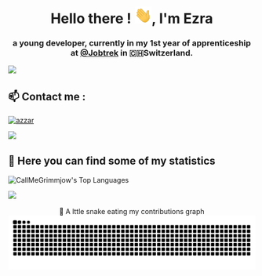 <h1 align="center">Hello there ! <img width="35" src="https://github.com/1999AZZAR/1999AZZAR/blob/main/resources/img/waving.gif">, I'm Ezra</h1>
<h3 align="center">a young developer, currently in my 1st year of apprenticeship at <a target="_blank" href="https://jobtrek.ch/">@Jobtrek</a> in 🇨🇭Switzerland.</h3>

<a href="https://www.youtube.com/watch?v=dQw4w9WgXcQ"><img src="https://user-images.githubusercontent.com/73097560/115834477-dbab4500-a447-11eb-908a-139a6edaec5c.gif"></a>

## 📫 Contact me : 
  <a href="mailto:ezra.mosimann@jobtrek.ch" target="_blank"><img align="center"
         src="https://img.shields.io/badge/gmail-EA4335.svg?style=for-the-badge&logo=gmail&logoColor=white"
         alt="azzar" height="30"/></a>

<a href="https://www.youtube.com/watch?v=dQw4w9WgXcQ"><img src="https://user-images.githubusercontent.com/73097560/115834477-dbab4500-a447-11eb-908a-139a6edaec5c.gif"></a>

## 🚀 Here you can find some of my statistics 
<!-- ![CallMeGrimmjow's github stats](https://github-readme-stats.vercel.app/api?username=CallMeGrimmjow&show_icons=true&theme=tokyonight) 
<img src="https://github-readme-streak-stats.herokuapp.com/?user=CallMeGrimmjow&theme=tokyonight" alt="mystreak"/> -->
![CallMeGrimmjow's Top Languages](https://github-readme-stats.vercel.app/api/top-langs/?username=CallMeGrimmjow&theme=tokyonight&layout=compact)

<a href="https://www.youtube.com/watch?v=dQw4w9WgXcQ"><img src="https://user-images.githubusercontent.com/73097560/115834477-dbab4500-a447-11eb-908a-139a6edaec5c.gif"></a>


<div align="center">
  🐍 A lttle snake eating my contributions graph 
  <a href="#">
  <img  src="https://github.com/CallMeGrimmjow/CallMeGrimmjow/blob/output/github-contribution-grid-snake.svg"
       alt="snake" /></a>
</div>
